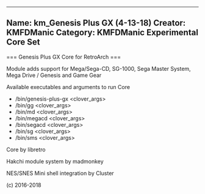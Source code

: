 -----------------------
Name: km_Genesis Plus GX (4-13-18)
Creator: KMFDManic
Category: KMFDManic Experimental Core Set
-----------------------
=== Genesis Plus GX Core for RetroArch ===

Module adds support for Mega/Sega-CD, SG-1000, Sega Master System, Mega Drive / Genesis and Game Gear

Available executables and arguments to run Core
- /bin/genesis-plus-gx <rom> <clover_args>
- /bin/gg <rom> <clover_args>
- /bin/md <rom> <clover_args>
- /bin/megacd <rom> <clover_args>
- /bin/segacd <rom> <clover_args>
- /bin/sg <rom> <clover_args>
- /bin/sms <rom> <clover_args>

Core by libretro

Hakchi module system by madmonkey

NES/SNES Mini shell integration by Cluster

(c) 2016-2018
